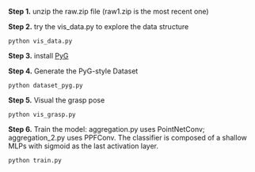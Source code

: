 
**Step 1.** unzip the raw.zip file (raw1.zip is the most recent one)

**Step 2.** try the vis_data.py to explore the data structure

```commandline
python vis_data.py
```


**Step 3.** install [PyG](https://pytorch-geometric.readthedocs.io/en/latest/notes/installation.html)

**Step 4.** Generate the PyG-style Dataset

```
python dataset_pyg.py
```

**Step 5.** Visual the grasp pose 

```
python vis_grasp.py
```

**Step 6.** Train the model: aggregation.py uses PointNetConv; aggregation_2.py uses PPFConv. The classifier is composed of a shallow MLPs with sigmoid as the last activation layer.

```
python train.py
```
